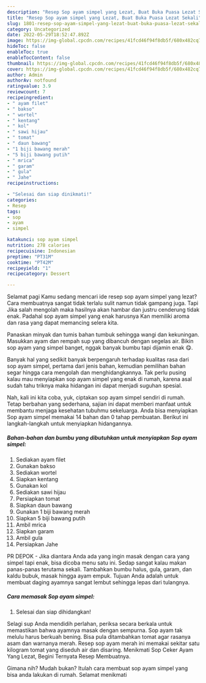 ```yaml
---
description: "Resep Sop ayam simpel yang Lezat, Buat Buka Puasa Lezat Sekali"
title: "Resep Sop ayam simpel yang Lezat, Buat Buka Puasa Lezat Sekali"
slug: 1801-resep-sop-ayam-simpel-yang-lezat-buat-buka-puasa-lezat-sekali
category: Uncategorized
date: 2022-05-29T18:52:47.892Z
image: https://img-global.cpcdn.com/recipes/41fcd46f94f8db5f/680x482cq70/sop-ayam-simpel-foto-resep-utama.jpg
hideToc: false
enableToc: true
enableTocContent: false
thumbnail: https://img-global.cpcdn.com/recipes/41fcd46f94f8db5f/680x482cq70/sop-ayam-simpel-foto-resep-utama.jpg
cover: https://img-global.cpcdn.com/recipes/41fcd46f94f8db5f/680x482cq70/sop-ayam-simpel-foto-resep-utama.jpg
author: Admin
authorAv: notfound
ratingvalue: 3.9
reviewcount: 7
recipeingredient:
- " ayam filet"
- " bakso"
- " wortel"
- " kentang"
- " kol"
- " sawi hijau"
- " tomat"
- " daun bawang"
- "1 biji bawang merah"
- "5 biji bawang putih"
- " mrica"
- " garam"
- " gula"
- " Jahe"
recipeinstructions:

- "Selesai dan siap dinikmati!"
categories:
- Resep
tags:
- sop
- ayam
- simpel

katakunci: sop ayam simpel 
nutrition: 278 calories
recipecuisine: Indonesian
preptime: "PT31M"
cooktime: "PT42M"
recipeyield: "1"
recipecategory: Dessert

---
```



Selamat pagi Kamu sedang mencari ide resep sop ayam simpel yang lezat? Cara membuatnya sangat tidak terlalu sulit namun tidak gampang juga. Tapi Jika salah mengolah maka hasilnya akan hambar dan justru cenderung tidak enak. Padahal sop ayam simpel yang enak harusnya Kan memiliki aroma dan rasa yang dapat memancing selera kita.


Panaskan minyak dan tumis bahan tumbuk sehingga wangi dan kekuningan. Masukkan ayam dan rempah sup yang dibancuh dengan segelas air. Bikin sop ayam yang simpel banget, nggak banyak bumbu tapi dijamin enak 😋.

Banyak hal yang sedikit banyak berpengaruh terhadap kualitas rasa dari sop ayam simpel, pertama dari jenis bahan, kemudian pemilihan bahan segar hingga cara mengolah dan menghidangkannya. Tak perlu pusing kalau mau menyiapkan sop ayam simpel yang enak di rumah, karena asal sudah tahu triknya maka hidangan ini dapat menjadi suguhan spesial.


Nah, kali ini kita coba, yuk, ciptakan sop ayam simpel sendiri di rumah. Tetap berbahan yang sederhana, sajian ini dapat memberi manfaat untuk membantu menjaga kesehatan tubuhmu sekeluarga. Anda bisa menyiapkan Sop ayam simpel memakai 14 bahan dan 0 tahap pembuatan. Berikut ini langkah-langkah untuk menyiapkan hidangannya.

<!--inarticleads1-->

##### Bahan-bahan dan bumbu yang dibutuhkan untuk menyiapkan Sop ayam simpel:

1. Sediakan  ayam filet
1. Gunakan  bakso
1. Sediakan  wortel
1. Siapkan  kentang
1. Gunakan  kol
1. Sediakan  sawi hijau
1. Persiapkan  tomat
1. Siapkan  daun bawang
1. Gunakan 1 biji bawang merah
1. Siapkan 5 biji bawang putih
1. Ambil  mrica
1. Siapkan  garam
1. Ambil  gula
1. Persiapkan  Jahe


PR DEPOK - Jika diantara Anda ada yang ingin masak dengan cara yang simpel tapi enak, bisa dicoba menu satu ini. Sedap sangat kalau makan panas-panas terutama sekali. Tambahkan bumbu halus, gula, garam, dan kaldu bubuk, masak hingga ayam empuk. Tujuan Anda adalah untuk membuat daging ayamnya sangat lembut sehingga lepas dari tulangnya. 

<!--inarticleads2-->

##### Cara memasak Sop ayam simpel:


1. Selesai dan siap dihidangkan!

Selagi sup Anda mendidih perlahan, periksa secara berkala untuk memastikan bahwa ayamnya masak dengan sempurna. Sop ayam tak melulu harus berkuah bening. Bisa pula ditambahkan tomat agar rasanya asam dan warnanya merah. Resep sop ayam merah ini memakai sekitar satu kilogram tomat yang diseduh air dan disaring. Menikmati Sop Ceker Ayam Yang Lezat, Begini Ternyata Resep Membuatnya. 

Gimana nih? Mudah bukan? Itulah cara membuat sop ayam simpel yang bisa anda lakukan di rumah. Selamat menikmati
